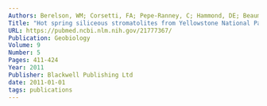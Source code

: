 ```yaml
---
Authors: Berelson, WM; Corsetti, FA; Pepe-Ranney, C; Hammond, DE; Beaumont, W; Spear, JR
Title: "Hot spring siliceous stromatolites from Yellowstone National Park: assessing growth rate and laminae formation"
URL: https://pubmed.ncbi.nlm.nih.gov/21777367/
Publication: Geobiology
Volume: 9
Number: 5
Pages: 411-424
Year: 2011
Publisher: Blackwell Publishing Ltd
date: 2011-01-01
tags: publications
---
```

